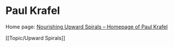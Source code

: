 # Paul Krafel

Home page: [Nourishing Upward Spirals – Homepage of Paul Krafel](http://krafel.info/)

[[Topic/Upward Spirals]]